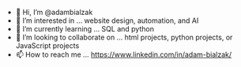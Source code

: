 - 👋 Hi, I’m @adambialzak
- 👀 I’m interested in ... website design, automation, and AI
- 🌱 I’m currently learning ... SQL and python
- 💞️ I’m looking to collaborate on ... html projects, python projects, or JavaScript projects
- 📫 How to reach me ... https://www.linkedin.com/in/adam-bialzak/

<!---
adambialzak/adambialzak is a ✨ special ✨ repository because its `README.md` (this file) appears on your GitHub profile.
You can click the Preview link to take a look at your changes.
--->

